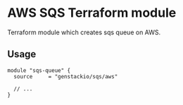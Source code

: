 # AWS SQS Terraform module

Terraform module which creates sqs queue on AWS.

## Usage

```hcl
module "sqs-queue" {
  source     = "genstackio/sqs/aws"

  // ...
}
```

